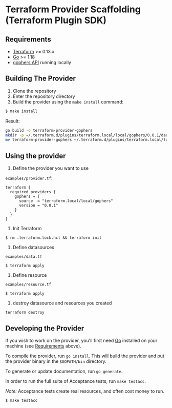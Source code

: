 # Terraform Provider Scaffolding (Terraform Plugin SDK)



## Requirements

-	[Terraform](https://www.terraform.io/downloads.html) >= 0.13.x
-	[Go](https://golang.org/doc/install) >= 1.18
-   [gophers API](https://github.com/scraly/gophers-api) running locally

## Building The Provider

1. Clone the repository
1. Enter the repository directory
1. Build the provider using the `make install` command: 

```bash
$ make install
```

Result:

```bash
go build -o terraform-provider-gophers
mkdir -p ~/.terraform.d/plugins/terraform.local/local/gophers/0.0.1/darwin_amd64
mv terraform-provider-gophers ~/.terraform.d/plugins/terraform.local/local/gophers/0.0.1/darwin_amd64
```

## Using the provider

1. Define the provider you want to use

`examples/provider.tf`:

```
terraform {
  required_providers {
    gophers = {
      source  = "terraform.local/local/gophers"
      version = "0.0.1"
    }
  }
}
```

1. Init Terraform

```
$ rm .terraform.lock.hcl && terraform init
```

1. Define datasources

`examples/data.tf`

```
$ terraform apply
```

1. Define resource

`examples/resource.tf`

```
$ terraform apply
```

1. destroy datasource and resources you created 

```
terraform destroy
```

## Developing the Provider

If you wish to work on the provider, you'll first need [Go](http://www.golang.org) installed on your machine (see [Requirements](#requirements) above).

To compile the provider, run `go install`. This will build the provider and put the provider binary in the `$GOPATH/bin` directory.

To generate or update documentation, run `go generate`.

In order to run the full suite of Acceptance tests, run `make testacc`.

*Note:* Acceptance tests create real resources, and often cost money to run.

```sh
$ make testacc
```
